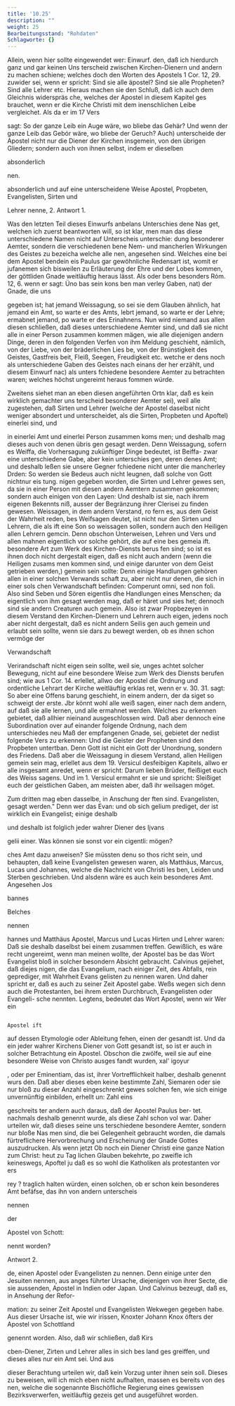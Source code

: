 ```yaml
---
title: '10.25'
description: ""
weight: 25
Bearbeitungsstand: "Rohdaten"
Schlagworte: {}
---
```

<!-- Seite 445 -->

Allein, wenn hier sollte eingewendet wer: Einwurf. den, daß ich hierdurch ganz und gar keinen Uns terscheid zwischen Kirchen-Dienern und andern zu machen schiene; welches doch den Worten des Apostels 1 Cor. 12, 29. zuwider sei, wenn er spricht: Sind sie alle äpostel? Sind sie alle Propheten? Sind alle Lehrer etc. Hieraus machen sie den Schluß, daß ich auch dem Gleichnis widerspräs che, welches der Apostel in diesem Kapitel ges brauchet, wenn er die Kirche Christi mit dem inenschlichen Leibe vergleichet. Als da er im 17 Vers

sagt: So der ganze Leib ein Auge wäre, wo bliebe das Gehär? Und wenn der ganze Leib das Gebór wäre, wo bliebe der Geruch? Auch) unterscheide der Apostel nicht nur die Diener der Kirchen insgemein, von den übrigen Gliedern; sondern auch von ihnen selbst, indem er dieselben

absonderlich




nen.
<!-- Seite 446 -->
absonderlich und auf eine unterscheidene Weise Apostel, Propbeten, Evangelisten, Sirten und

Lehrer nenne, 2. Antwort 1.

Was den letzten Teil dieses Einwurfs anbelans Unterschies dene Nas get, welchen ich zuerst beantworten will, so ist klar, men man das diese unterschiedene Namen nicht auf Unterscheis unterschie: dung besonderer Aemter, sondern die verschiedenen bene Nem- und mancherlen Wirkungen des Geistes zu bezeicha welche alle nen, angesehen sind. Welches eine bei dem Apostel bendein eis Paulus gar gewöhnliche Redensart ist, womit er jufanemen sich bisweilen zu Erläuterung der Ehre und der Lobes kommen, der göttliden Gnade weitläuftig heraus lässt. Als oder bens besonders Róm. 12, 6. wenn er sagt: Üno bas sein kons ben man verley Gaben, nat) der Gnade, die uns

gegeben ist; hat jemand Weissagung, so sei sie dem Glauben ähnlich, hat jemand ein Amt, so warte er des Amts, lebrt jemand, so warte er der Lehre; ermabnet jemand, po warte er des Erinahnens. Nun wird niemand aus allen diesen schließen, daß dieses unterschiedene Aemter sind, und daß sie nicht alle in einer Person zusammen kommen mägen, wie alle diejenigen andern Dinge, deren in den folgenden Verfen von ihm Meldung geschieht, nämlich, von der Liebe, von der bräderlichen Lies be, von der Brúnstigkeit des Geistes, Gastfreis beit, Fleiß, Seegen, Freudigkeit etc. wetche er dens noch als unterschiedene Gaben des Geistes nach einans der her erzählt, und diesem Einwurf nac) als unters fchiedene besondere Aemter zu betrachten waren; welches höchst ungereimt heraus fommen würde.

Zweitens siehet man an eben diesen angeführten Ortn klar, daß es kein wirklich gemachter uns terscheid besonderer Aemter sei), weil alle zugestehen, daß Sirten und Lehrer (welche der Apostel daselbst nicht weniger absondert und unterscheidet, als die Sirten, Propbeten und Apoftel) einerlei sind, und
<!-- Seite 447 -->
 in einerlei Amt und einerlei Person zusammen koms
men; und deshalb
 mag dieses auch von denen übris
 gen gesagt werden. Denn Weissagung, sofern es Weiffa,
die Vorhersagung zukünftiger Dinge bedeutet, ist Beiffa-
zwar eine unterschiedene Gabe, aber kein unterschies gen, deren
denes Amt; und deshalb
 leßen sie unsere Gegner fchiedene
nicht unter die mancherley Drden: So werden sie Bedeus
auch nicht leugnen, daß solche von Gott nichtnur eis tung.
nigen gegeben worden, die Sirten und Lehrer gewes
sen, da sie in einer Person mit diesen andern Aemtern
zusammen gekommen; sondern auch einigen von den
Layen: Und deshalb ist sie, nach ihrem eigenen Bekennts
niß, ausser der Begränzung ihrer Clerisei zu finden
gewesen. Weissagen, in dem andern Verstand, ro
fern es, aus dem Geist der Wahrheit reden, bes Weifsagen
deutet, ist nicht nur den Sirten und Lehrern, die als ift eine Son
so weissagen sollen, sondern auch den Heiligen allen Lehrern
gemcin. Denn obschon Unterweisen, Lehren und Vers und allen
mahnen eigentlich vor solche gehört, die auf eine bes gemeia ift.
besondere Art zum Werk des Kirchen-Diensts berus
fen sind; so ist es ihnen doch nicht dergestalt eigen,
daß es nicht auch andern (wenn die Heiligen zusams
men kommen sind, und einige darunter von dem Geist
getrieben werden,) gemein sein sollte: Denn einige
Handlungen gehören allen in einer solchen Verwands
schaft zu, aber nicht nur denen, die sich in einer sols
chen Verwandschaft befinden: Comperunt omni,
sed non foli. Also sind Seben und Sören eigentlis
dhe Handlungen eines Menschen; da eigentlich
von ihm gesagt werden mag, daß er häret und sies
het; dennoch sind sie andern Creaturen auch gemein.
Also ist zwar Propbezeyen in diesem Verstand den
Kirchen-Dienern und Lehrern auch eigen, jedens
noch aber nicht dergestalt, daß es nicht andern Seilis
gen auch gemein und erlaubt sein sollte, wenn sie dars
zu bewegt werden, ob es ihnen schon vermöge der

Verwandschaft
<!-- Seite 448 -->

Verirandschaft nicht eigen sein sollte, weil sie, unges achtet solcher Bewegung, nicht auf eine besondere Weise zum Werk des Diensts berufen sind; wie aus 1 Cor. 14. erlellet, allwo der Apostel die Ordnung und ordentliche Lehrart der Kirche weitläuftig erklas ret, wenn er v. 30. 31. sagt: So aber eine Offens barung geschieht, in einem andern, der da siget so schweigt der erste. Jbr könnt wohl alle weiß sagen, einer nach dem andern, auf daß sie alle lernen, und alle ermahnet werden. Welches zu erkennen gebietet, daß allhier nieinand ausgeschlossen wird. Daß aber dennoch eine Subordination over auf einander folgende Ordnung, nach dem unterschiedes neu Maß der empfangenen Gnade, sei, gebietet der nedist folgende Vers zu erkennen: Und die Geister der Propheten sind den Propbeten untertban. Denn Gott ist nicht ein Gott der Unordnung, sondern des Friedens. Daß aber die Weissagung in diesem Verstand, allen Heiligen gemein sein mag, erlellet aus dem 19. Versicul desfeibigen Kapitels, allwo er alle insgesamt anredet, wenn er spricht: Darum lieben Brüder, fleißiget euch des Weiss sagens. Und im 1. Versicul ermahnt er sie und spricht: Sleißiget euch der geistlichen Gaben, am meisten aber, daß ihr weilsagen möget.

Zum dritten mag eben dasselbe, in Anschung der ften sind. Evangelisten, gesagt werden." Denn wer das Evan: und ob sich gelium prediget, der ist wirklich ein Evangelist; einige deshalb

und deshalb ist folglich jeder wahrer Diener des Iįvans

gelii einer. Was können sie sonst vor ein cigentli: mögen?

ches Amt dazu anweisen? Sie müssten denu so thos richt sein, und behaupten, daß keine Evangelisten gewesen waren, als Matthäus, Marcus, Lucas und Johannes, welche die Nachricht von Christi les ben, Leiden und Sterben geschrieben. Und alsdenn wäre es auch kein besonderes Amt. Angesehen Jos

bannes

Belches

nennen
<!-- Seite 449 -->
 hannes und Matthäus Apostel, Marcus und Lucas
Hirten und Lehrer waren: Daß sie deshalb daselbst bei
einem zusammen treffen. Gewißlich, es wäre recht
ungereimt, wenn man meinen wollte, der Apostel bas
be das Wort Evangelist bloß in solcher besondern
Absicht gebraucht. Calvinus gejiehet, daß diejes
nigen, die das Evangelium, nach einiger Zeit,
des Abfalls, rein geprediger, mit Wahrheit Evans
gelisten zu nennen waren. Und daher spricht er,
daß es auch zu seiner Zeit Apostel gabe. Weßs
wegen sich denn auch die Protestanten, bei ihrem
ersten Durchbruch, Evangelisten oder Evangeli-
sche nennten.
  Legtens, bedeutet das Wort Apostel, wenn wir Wer ein

                                                                         Apostel ift
auf dessen Etymologie oder Ableitung fehen, einen
der gesandt ist. Und da ein jeder wahrer Kirchens
Diener von Gott gesandt ist, so ist er auch in solcher
Betrachtung ein Apostel. Obschon die zwölfe,
weil sie auf eine besondere Weise von Christo ausges
fandt wurden, xal' igoyur

, oder per Eminentiam, das ist, ihrer Vortrefflichkeit halber, deshalb genennt wurs den. Daß aber dieses eben keine bestimmte Zahl, Siemaren oder sie nur bloß zu dieser Anzahl eingeschrenkt gewes solchen fen, wie sich einige unvernünftig einbilden, erhellt un: Zahl eins

geschreits ter andern auch daraus, daß der Apostel Paulus ber- tet. nachmals deshalb genennt wurde, als diese Zahl schon vol war. Daher urteilen wir, daß dieses seine uns terschiedene besondere Aemter, sondern nur bloße Nas men sind, die bei Gelegenheit gebraucht worden, die damals fürtreflichere Hervorbrechung und Erscheinung der Gnade Gottes auszudrucken. Als wenn jetzt Ob noch ein Diener Christi eine ganze Nation zum Christ: heut zu Tag lichen Glauben bekehrte, po zweifle ich keineswegs, Apoftel ju daß es so wohl die Katholiken als protestanten vor ers

rey ? traglich halten würden, einen solchen, ob er schon kein besonderes Amt befäfse, das ihn von andern unterscheis

nennen



der

Apostel von Schott:

nennt worden?

Antwort 2.
<!-- Seite 450 -->
de, einen Apostel oder Evangelisten zu nennen.
Denn einige unter den Jesuiten nennen, aus anges
führter Ursache, diejenigen von ihrer Secte, die sie
aussenden, Apostel in Indien oder Japan. Und
Calvinus bezeugt, daß es, in Ansehung der Refor-

mation: zu seiner Zeit Apostel und Evangelisten Wekwegen gegeben habe. Aus dieser Ursache ist, wie wir irissen, Knoxter Johann Knox öfters der Apostel von Schottland

genennt worden. Also, daß wir schließen, daß Kirs

cben-Diener, Zirten und Lehrer alles in sich bes land ges greiffen, und dieses alles nur ein Amt sei. Und aus

dieser Berachtung urteilen wir, daß kein Vorzug
unter ihnen sein soll. Dieses zu beweisen, will ich
mich eben nicht aufhalten, massen es bereits von des
nen, welche die sogenannte Bischöfliche Regierung
eines gewissen Bezirksverwerfen, weitläuftig gezeis
get und ausgeführet worden.

